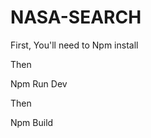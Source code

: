 # NASA-SEARCH
 
 First, You'll need to 
 Npm install
 
 Then 
 
 Npm Run Dev 
 
 Then 
 
 Npm Build 
 
 
